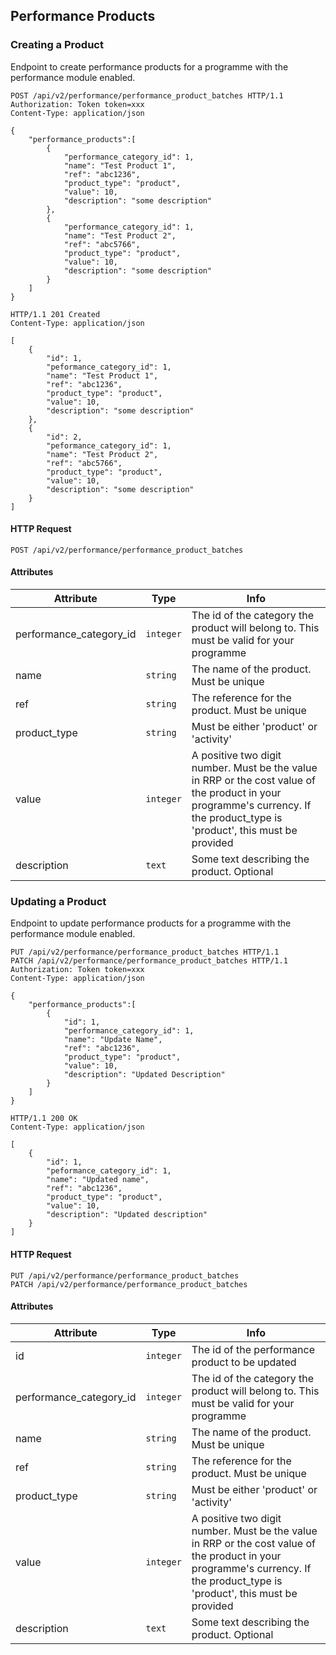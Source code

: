 ## Performance Products

### Creating a Product

Endpoint to create performance products for a programme with the performance module enabled.

``` http
POST /api/v2/performance/performance_product_batches HTTP/1.1
Authorization: Token token=xxx
Content-Type: application/json

{
    "performance_products":[
        {
            "performance_category_id": 1,
            "name": "Test Product 1",
            "ref": "abc1236",
            "product_type": "product",
            "value": 10,
            "description": "some description"
        },
        {
            "performance_category_id": 1,
            "name": "Test Product 2",
            "ref": "abc5766",
            "product_type": "product",
            "value": 10,
            "description": "some description"
        }
    ]
}
```

``` http
HTTP/1.1 201 Created
Content-Type: application/json

[
    {
        "id": 1,
        "peformance_category_id": 1,
        "name": "Test Product 1",
        "ref": "abc1236",
        "product_type": "product",
        "value": 10,
        "description": "some description"
    },
    {
        "id": 2,
        "peformance_category_id": 1,
        "name": "Test Product 2",
        "ref": "abc5766",
        "product_type": "product",
        "value": 10,
        "description": "some description"
    }
]
```

#### HTTP Request

`POST /api/v2/performance/performance_product_batches`

#### Attributes

Attribute | Type | Info
--------- | ---- | ----
performance\_category\_id | `integer` | The id of the category the product will belong to. This must be valid for your programme
name | `string` | The name of the product. Must be unique
ref | `string` | The reference for the product. Must be unique
product\_type | `string` | Must be either 'product' or 'activity'
value | `integer` | A positive two digit number. Must be the value in RRP or the cost value of the product in your programme's currency. If the product\_type is 'product', this must be provided
description | `text` | Some text describing the product. Optional


### Updating a Product

Endpoint to update performance products for a programme with the performance module enabled.

``` http
PUT /api/v2/performance/performance_product_batches HTTP/1.1
PATCH /api/v2/performance/performance_product_batches HTTP/1.1
Authorization: Token token=xxx
Content-Type: application/json

{
    "performance_products":[
        {
            "id": 1,
            "performance_category_id": 1,
            "name": "Update Name",
            "ref": "abc1236",
            "product_type": "product",
            "value": 10,
            "description": "Updated Description"
        }
    ]
}
```

``` http
HTTP/1.1 200 OK
Content-Type: application/json

[
    {
        "id": 1,
        "peformance_category_id": 1,
        "name": "Updated name",
        "ref": "abc1236",
        "product_type": "product",
        "value": 10,
        "description": "Updated description"
    }
]
```

#### HTTP Request

```
PUT /api/v2/performance/performance_product_batches
PATCH /api/v2/performance/performance_product_batches
```

#### Attributes

Attribute | Type | Info
--------- | ---- | ----
id | `integer` | The id of the performance product to be updated
performance\_category\_id | `integer` | The id of the category the product will belong to. This must be valid for your programme
name | `string` | The name of the product. Must be unique
ref | `string` | The reference for the product. Must be unique
product\_type | `string` | Must be either 'product' or 'activity'
value | `integer` | A positive two digit number. Must be the value in RRP or the cost value of the product in your programme's currency. If the product\_type is 'product', this must be provided
description | `text` | Some text describing the product. Optional


